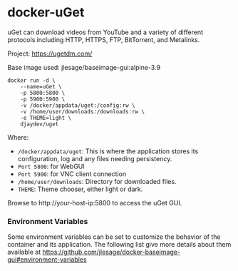 # docker-uGet
uGet can download videos from YouTube and a variety of different protocols including HTTP, HTTPS, FTP, BitTorrent, and Metalinks.

Project: https://ugetdm.com/

Base image used: jlesage/baseimage-gui:alpine-3.9

```
docker run -d \
    --name=uGet \
    -p 5800:5800 \
    -p 5900:5900 \
    -v /docker/appdata/uget:/config:rw \
    -v /home/user/downloads:/downloads:rw \
    -e THEME=light \
    djaydev/uget
```

Where:
- `/docker/appdata/uget`: This is where the application stores its configuration, log and any files needing persistency.
- `Port 5800`: for WebGUI
- `Port 5900`: for VNC client connection
- `/home/user/downloads`: Directory for downloaded files.
- `THEME`: Theme chooser, either light or dark.

Browse to http://your-host-ip:5800 to access the uGet GUI.

### Environment Variables
Some environment variables can be set to customize the behavior of the container and its application. The following list give more details about them available at https://github.com/jlesage/docker-baseimage-gui#environment-variables
